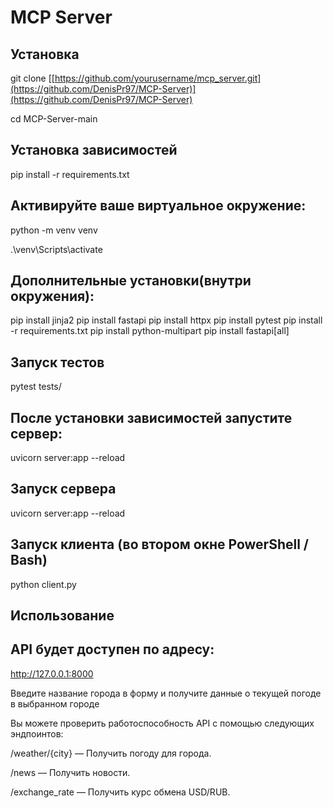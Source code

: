 
# MCP Server

## Установка
git clone [[https://github.com/yourusername/mcp_server.git](https://github.com/DenisPr97/MCP-Server)](https://github.com/DenisPr97/MCP-Server)

cd MCP-Server-main


## Установка зависимостей 
pip install -r requirements.txt

## Активируйте ваше виртуальное окружение:
python -m venv venv

.\venv\Scripts\activate


## Дополнительные установки(внутри окружения): 
pip install jinja2 
pip install fastapi
pip install httpx
pip install pytest
pip install -r requirements.txt
pip install python-multipart
pip install fastapi[all]
## Запуск тестов
pytest tests/

## После установки зависимостей запустите сервер:
uvicorn server:app --reload

## Запуск сервера
uvicorn server:app --reload   

## Запуск клиента (во втором окне PowerShell / Bash)
python client.py


## Использование
## API будет доступен по адресу:
http://127.0.0.1:8000

Введите название города в форму и получите данные о текущей погоде в выбранном городе 

Вы можете проверить работоспособность API с помощью следующих эндпоинтов:

/weather/{city} — Получить погоду для города.

/news — Получить новости.

/exchange_rate — Получить курс обмена USD/RUB.

